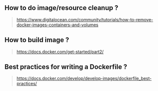 ## How to do image/resource cleanup ?
> https://www.digitalocean.com/community/tutorials/how-to-remove-docker-images-containers-and-volumes 

## How to build image ?
> https://docs.docker.com/get-started/part2/  

## Best practices for writing a Dockerfile ?
> https://docs.docker.com/develop/develop-images/dockerfile_best-practices/
